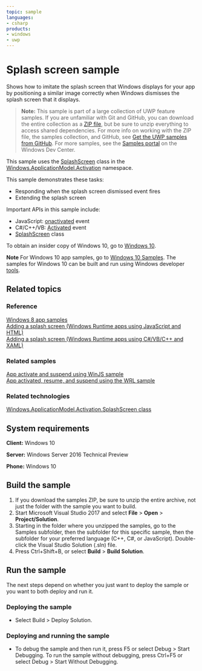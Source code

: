 ```yaml
---
topic: sample
languages:
- csharp
products:
- windows
- uwp
---
```


<!---
  category: ControlsLayoutAndText 
  samplefwlink: http://go.microsoft.com/fwlink/p/?LinkId=620608
--->

# Splash screen sample

Shows how to imitate the splash screen that Windows displays for your app by positioning a similar image correctly when Windows dismisses the splash screen that it displays. 

> **Note:** This sample is part of a large collection of UWP feature samples. 
> If you are unfamiliar with Git and GitHub, you can download the entire collection as a 
> [ZIP file](https://github.com/Microsoft/Windows-universal-samples/archive/master.zip), but be 
> sure to unzip everything to access shared dependencies. For more info on working with the ZIP file, 
> the samples collection, and GitHub, see [Get the UWP samples from GitHub](https://aka.ms/ovu2uq). 
> For more samples, see the [Samples portal](https://aka.ms/winsamples) on the Windows Dev Center. 

This sample uses the [SplashScreen](http://msdn.microsoft.com/library/windows/apps/br224763) class in the 
[Windows.ApplicationModel.Activation](http://msdn.microsoft.com/library/windows/apps/br224766) namespace.

This sample demonstrates these tasks:

-   Responding when the splash screen dismissed event fires
-   Extending the splash screen

Important APIs in this sample include:

-   JavaScript: [onactivated](http://msdn.microsoft.com/library/windows/apps/br212679) event
-   C#/C++/VB: [Activated](http://msdn.microsoft.com/library/windows/apps/br225018) event 
-   [SplashScreen](http://msdn.microsoft.com/library/windows/apps/br224763) class

To obtain an insider copy of Windows 10, go to [Windows 10](http://insider.windows.com). 

**Note**  For Windows 10 app samples, go to  [Windows 10 Samples](https://github.com/Microsoft/Windows-universal-samples). The samples for Windows 10 can be built and run using Windows developer [tools](https://developer.windows.com).

## Related topics

### Reference

[Windows 8 app samples](http://go.microsoft.com/fwlink/p/?LinkID=227694)  
[Adding a splash screen (Windows Runtime apps using JavaScript and HTML)](http://msdn.microsoft.com/library/windows/apps/hh465332)  
[Adding a splash screen (Windows Runtime apps using C#/VB/C++ and XAML)](http://msdn.microsoft.com/library/windows/apps/hh465331)  

### Related samples

[App activate and suspend using WinJS sample](http://go.microsoft.com/fwlink/p/?linkid=231617)  
[App activated, resume, and suspend using the WRL sample](http://go.microsoft.com/fwlink/p/?linkid=231474)  

### Related technologies

[Windows.ApplicationModel.Activation.SplashScreen class](http://msdn.microsoft.com/library/windows/apps/br224763)  

## System requirements

**Client:** Windows 10

**Server:** Windows Server 2016 Technical Preview

**Phone:** Windows 10

## Build the sample

1. If you download the samples ZIP, be sure to unzip the entire archive, not just the folder with the sample you want to build. 
2. Start Microsoft Visual Studio 2017 and select **File** \> **Open** \> **Project/Solution**.
3. Starting in the folder where you unzipped the samples, go to the Samples subfolder, then the subfolder for this specific sample, then the subfolder for your preferred language (C++, C#, or JavaScript). Double-click the Visual Studio Solution (.sln) file.
4. Press Ctrl+Shift+B, or select **Build** \> **Build Solution**.

## Run the sample

The next steps depend on whether you just want to deploy the sample or you want to both deploy and run it.

### Deploying the sample

- Select Build > Deploy Solution. 

### Deploying and running the sample

- To debug the sample and then run it, press F5 or select Debug >  Start Debugging. To run the sample without debugging, press Ctrl+F5 or select Debug > Start Without Debugging. 
